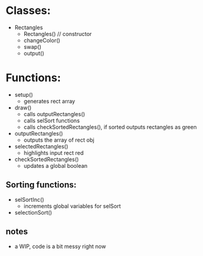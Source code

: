 # Classes:
- Rectangles
    - Rectangles() // constructor
    - changeColor()
    - swap()
    - output()

# Functions:
- setup() 
   - generates rect array
- draw()
   - calls outputRectangles()
   - calls selSort functions
   - calls checkSortedRectangles(), if sorted outputs rectangles as green
- outputRectangles()
   - outputs the array of rect obj
- selectedRectangles()
   - highlights input rect red
- checkSortedRectangles()
   - updates a global boolean

## Sorting functions: 
- selSortInc()
   - increments global variables for selSort
- selectionSort()


## notes
- a WIP, code is a bit messy right now
